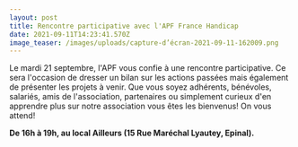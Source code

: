 ```yaml
---
layout: post
title: Rencontre participative avec l'APF France Handicap
date: 2021-09-11T14:23:41.570Z
image_teaser: /images/uploads/capture-d’écran-2021-09-11-162009.png
---
```

Le mardi 21 septembre, l'APF vous confie à une rencontre participative. Ce sera l'occasion de dresser un bilan sur les actions passées mais également de présenter les projets à venir. Que vous soyez adhérents, bénévoles, salariés, amis de l'association, partenaires ou simplement curieux d'en apprendre plus sur notre association vous êtes les bienvenus! On vous attend!

**De 16h à 19h, au local Ailleurs (15 Rue Maréchal Lyautey, Epinal).**